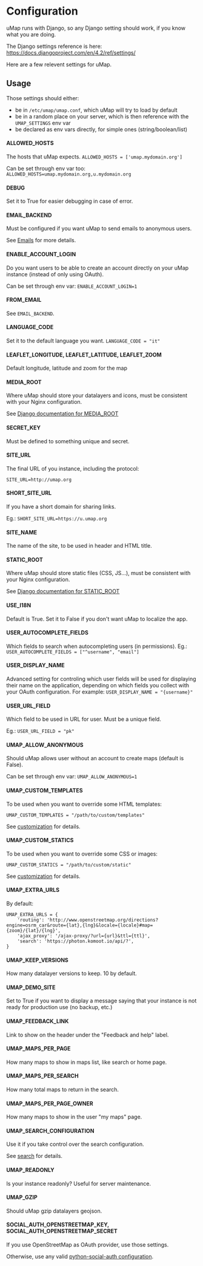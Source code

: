 # Configuration

uMap runs with Django, so any Django setting should work, if you know what you
are doing.

The Django settings reference is here: https://docs.djangoproject.com/en/4.2/ref/settings/

Here are a few relevent settings for uMap.

## Usage

Those settings should either:

- be in `/etc/umap/umap.conf`, which uMap will try to load by default
- be in a random place on your server, which is then reference with the
  `UMAP_SETTINGS` env var
- be declared as env vars directly, for simple ones (string/boolean/list)

#### ALLOWED_HOSTS

The hosts that uMap expects.
`ALLOWED_HOSTS = ['umap.mydomain.org']`

Can be set through env var too: `ALLOWED_HOSTS=umap.mydomain.org,u.mydomain.org`

#### DEBUG

Set it to True for easier debugging in case of error.

#### EMAIL_BACKEND

Must be configured if you want uMap to send emails to anonymous users.

See [Emails](install.md#emails) for more details.

#### ENABLE_ACCOUNT_LOGIN

Do you want users to be able to create an account directly on your uMap instance
(instead of only using OAuth).

Can be set through env var: `ENABLE_ACCOUNT_LOGIN=1`

#### FROM_EMAIL

See `EMAIL_BACKEND`.

#### LANGUAGE_CODE

Set it to the default language you want. `LANGUAGE_CODE = "it"`

#### LEAFLET_LONGITUDE, LEAFLET_LATITUDE, LEAFLET_ZOOM

Default longitude, latitude and zoom for the map

#### MEDIA_ROOT

Where uMap should store your datalayers and icons, must be consistent with your
Nginx configuration.

See [Django documentation for MEDIA_ROOT](https://docs.djangoproject.com/en/4.2/ref/settings/#media-root)

#### SECRET_KEY

Must be defined to something unique and secret.

#### SITE_URL

The final URL of you instance, including the protocol:

`SITE_URL=http://umap.org`


#### SHORT_SITE_URL

If you have a short domain for sharing links.

Eg.: `SHORT_SITE_URL=https://u.umap.org`


#### SITE_NAME

The name of the site, to be used in header and HTML title.


#### STATIC_ROOT

Where uMap should store static files (CSS, JS…), must be consistent with your
Nginx configuration.

See [Django documentation for STATIC_ROOT](https://docs.djangoproject.com/en/4.2/ref/settings/#static-root)

#### USE_I18N

Default is True. Set it to False if you don't want uMap to localize the app.

#### USER_AUTOCOMPLETE_FIELDS

Which fields to search when autocompleting users (in permissions).
Eg.: `USER_AUTOCOMPLETE_FIELDS = ["^username", "email"]`


#### USER_DISPLAY_NAME

Advanced setting for controling which user fields will be used for displaying
their name on the application, depending on which fields you collect with your
OAuth configuration.
For example: `USER_DISPLAY_NAME = "{username}"`

#### USER_URL_FIELD

Which field to be used in URL for user. Must be a unique field.

Eg.: `USER_URL_FIELD = "pk"`

#### UMAP_ALLOW_ANONYMOUS

Should uMap allows user without an account to create maps (default is False).

Can be set through env var: `UMAP_ALLOW_ANONYMOUS=1`

#### UMAP_CUSTOM_TEMPLATES
To be used when you want to override some HTML templates:

    UMAP_CUSTOM_TEMPLATES = "/path/to/custom/templates"

See [customization](custom.md) for details.

#### UMAP_CUSTOM_STATICS
To be used when you want to override some CSS or images:

    UMAP_CUSTOM_STATICS = "/path/to/custom/static"

See [customization](custom.md) for details.

#### UMAP_EXTRA_URLS

By default:
```
UMAP_EXTRA_URLS = {
    'routing': 'http://www.openstreetmap.org/directions?engine=osrm_car&route={lat},{lng}&locale={locale}#map={zoom}/{lat}/{lng}',
    'ajax_proxy': '/ajax-proxy/?url={url}&ttl={ttl}',
    'search': 'https://photon.komoot.io/api/?',
}
```

#### UMAP_KEEP_VERSIONS

How many datalayer versions to keep. 10 by default.

#### UMAP_DEMO_SITE

Set to True if you want to display a message saying that your instance is not
ready for production use (no backup, etc.)

#### UMAP_FEEDBACK_LINK

Link to show on the header under the "Feedback and help" label.

#### UMAP_MAPS_PER_PAGE

How many maps to show in maps list, like search or home page.

#### UMAP_MAPS_PER_SEARCH

How many total maps to return in the search.

#### UMAP_MAPS_PER_PAGE_OWNER

How many maps to show in the user "my maps" page.

#### UMAP_SEARCH_CONFIGURATION

Use it if you take control over the search configuration.

See [search](install.md#search) for details.

#### UMAP_READONLY

Is your instance readonly? Useful for server maintenance.

#### UMAP_GZIP

Should uMap gzip datalayers geojson.

#### SOCIAL_AUTH_OPENSTREETMAP_KEY, SOCIAL_AUTH_OPENSTREETMAP_SECRET

If you use OpenStreetMap as OAuth provider, use those settings.

Otherwise, use any valid [python-social-auth configuration](https://python-social-auth.readthedocs.io/en/latest/configuration/django.html).
